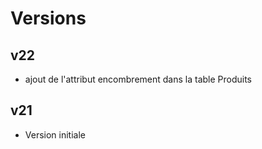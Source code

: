Versions
========

v22
---

* ajout de l'attribut encombrement dans la table Produits

v21
---

* Version initiale
